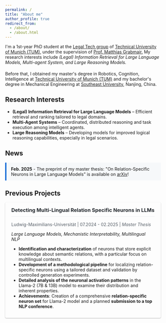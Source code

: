 ```yaml
---
permalink: /
title: "About me"
author_profile: true
redirect_from: 
  - /about/
  - /about.html
---
```


<div style="margin-bottom: 20px;">
  I'm a 1st-year PhD student at the <a href="https://www.cs.cit.tum.de/lt/tum-legal-tech-working-group/">Legal Tech group</a> of <a href="https://www.cit.tum.de/cit/startseite/">Technical University of Munich (TUM)</a>, under the supervision of <a href="https://www.cs.cit.tum.de/lt/team/matthias-grabmair/">Prof. Matthias Grabmair.</a> My research interests include
  <em>(Legal) Information Retrieval for Large Language Models, Multi-agent System, and Large Reasoning Models.</em>
</div>

<div style="margin-bottom: 20px;">
  Before that, I obtained my master's degree in Robotics, Cognition, Intelligence at <a href="https://www.cit.tum.de/cit/startseite/">Technical University of Munich (TUM)</a> and my bachelor's degree in Mechanical Engineering at <a href="https://www.seu.edu.cn/english/">Southeast University</a>, Nanjing, China.
</div>

## <i class="fas fa-flask" style="color: #0366d6;"></i> Research Interests

<ul style="margin-bottom: 20px;">
  <li><strong>(Legal) Information Retrieval for Large Language Models</strong> – Efficient retrieval and ranking tailored to legal domains.</li>
  <li><strong>Multi-Agent Systems</strong> – Coordinated, distributed reasoning and task execution among intelligent agents.</li>
  <li><strong>Large Reasoning Models</strong> – Developing models for improved logical reasoning capabilities, especially in legal scenarios.</li>
</ul>

## <i class="fas fa-newspaper" style="color: #0366d6;"></i> News

<div style="background-color: #f6f8fa; border-left: 4px solid #0366d6; padding: 12px 15px; margin-bottom: 20px;">
  <strong>Feb. 2025</strong> - The preprint of my master thesis: "On Relation-Specific Neurons in Large Language Models" is available on <a href="https://arxiv.org/abs/2502.17355">arXiv</a>!
</div>

## <i class="fas fa-project-diagram" style="color: #0366d6;"></i> Previous Projects

<div style="border-radius: 4px; padding: 15px 20px; margin-bottom: 25px; box-shadow: 0 1px 3px rgba(0,0,0,0.12), 0 1px 2px rgba(0,0,0,0.24);">
  <h3 style="margin-top: 0; color: #24292e; border-bottom: 1px solid #eaecef; padding-bottom: 10px;">Detecting Multi-Lingual Relation Specific Neurons in LLMs</h3>
  <p style="color: #586069; margin-top: 0;"><i class="fas fa-university"></i> Ludwig-Maximilians-Universität | <i class="fas fa-calendar-alt"></i> 07.2024 - 02.2025 | <em>Master Thesis</em></p>
  
  <p><em>Large Language Models, Mechanistic Interpretability, Multilingual NLP</em></p>
  
  <ul>
    <li><strong>Identification and characterization</strong> of neurons that store explicit knowledge about semantic relations, with a particular focus on multilingual contexts.</li>
    <li><strong>Development of a methodological pipeline</strong> for localizing relation-specific neurons using a tailored dataset and validation by controlled generation experiments.</li>
    <li><strong>Detailed analysis of the neuronal activation patterns</strong> in the Llama-2 (7B & 13B) model to examine their distribution and inherent properties.</li>
    <li><strong>Achievements</strong>: Creation of a comprehensive <strong>relation-specific neuron set</strong> for Llama-2 model and a planned <strong>submission to a top NLP conference</strong>.</li>
  </ul>
</div>
